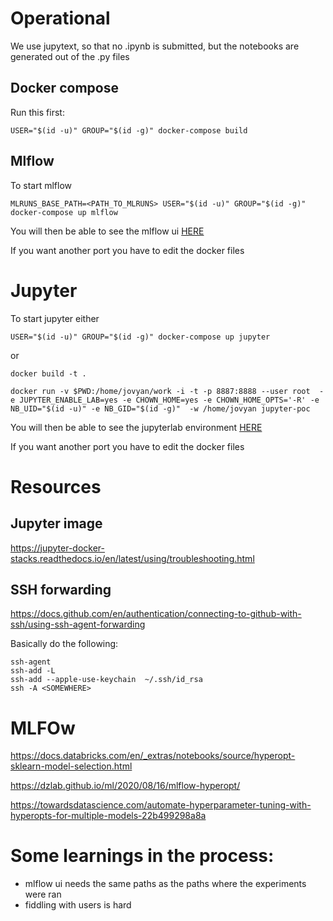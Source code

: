 
# Operational

We use jupytext, so that no .ipynb is submitted, but the notebooks are generated out of the .py files

## Docker compose

Run this first:
```
USER="$(id -u)" GROUP="$(id -g)" docker-compose build

```

## Mlflow

To start mlflow 

```
MLRUNS_BASE_PATH=<PATH_TO_MLRUNS> USER="$(id -u)" GROUP="$(id -g)" docker-compose up mlflow
```

You will then be able to see the mlflow ui [HERE](http://localhost:5000/)

If you want another port you have to edit the docker files

# Jupyter

To start jupyter either
```
USER="$(id -u)" GROUP="$(id -g)" docker-compose up jupyter
```

or

```
docker build -t .

docker run -v $PWD:/home/jovyan/work -i -t -p 8887:8888 --user root  -e JUPYTER_ENABLE_LAB=yes -e CHOWN_HOME=yes -e CHOWN_HOME_OPTS='-R' -e NB_UID="$(id -u)" -e NB_GID="$(id -g)"  -w /home/jovyan jupyter-poc
```

You will then be able to see the jupyterlab environment [HERE](http://localhost:8887/)

If you want another port you have to edit the docker files

# Resources

## Jupyter image

https://jupyter-docker-stacks.readthedocs.io/en/latest/using/troubleshooting.html

## SSH forwarding

https://docs.github.com/en/authentication/connecting-to-github-with-ssh/using-ssh-agent-forwarding

Basically do the following:

```
ssh-agent
ssh-add -L
ssh-add --apple-use-keychain  ~/.ssh/id_rsa
ssh -A <SOMEWHERE>

```

# MLFOw
https://docs.databricks.com/en/_extras/notebooks/source/hyperopt-sklearn-model-selection.html

https://dzlab.github.io/ml/2020/08/16/mlflow-hyperopt/

https://towardsdatascience.com/automate-hyperparameter-tuning-with-hyperopts-for-multiple-models-22b499298a8a



# Some learnings in the process:

- mlflow ui needs the same paths as the paths where the experiments were ran
- fiddling with users is hard
